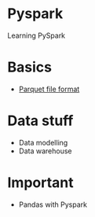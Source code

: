 # Pyspark
Learning PySpark 

# Basics
- [Parquet file format](https://towardsdatascience.com/demystifying-the-parquet-file-format-13adb0206705)

# Data stuff
- Data modelling
- Data warehouse

# Important

- Pandas with Pyspark
